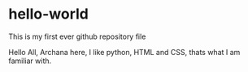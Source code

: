 # hello-world
This is my first ever github repository file

Hello All,
 Archana here, I like python, HTML and CSS, thats what I am familiar with.
